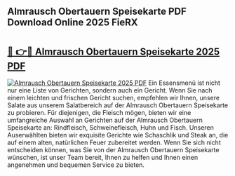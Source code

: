 ## Almrausch Obertauern Speisekarte PDF Download Online 2025 FieRX

# <h2><a href="http://gc9appr.nevu.top/?p=Almrausch+Obertauern+Speisekarte">🔗 👉🔴 Almrausch Obertauern Speisekarte 2025 PDF</a></h2>

[![Almrausch Obertauern Speisekarte 2025 PDF](https://i.imgur.com/dBaPXMq.png)](http://gc9appr.nevu.top/?p=Almrausch+Obertauern+Speisekarte)
Ein Essensmenü ist nicht nur eine Liste von Gerichten, sondern auch ein Gericht. Wenn Sie nach einem leichten und frischen Gericht suchen, empfehlen wir Ihnen, unsere Salate aus unserem Salatbereich auf der Almrausch Obertauern Speisekarte zu probieren. Für diejenigen, die Fleisch mögen, bieten wir eine umfangreiche Auswahl an Gerichten auf der Almrausch Obertauern Speisekarte an: Rindfleisch, Schweinefleisch, Huhn und Fisch. Unseren Auserwählten bieten wir exquisite Gerichte wie Schaschlik und Steak an, die auf einem alten, natürlichen Feuer zubereitet werden. Wenn Sie sich nicht entscheiden können, was Sie von der Almrausch Obertauern Speisekarte wünschen, ist unser Team bereit, Ihnen zu helfen und Ihnen einen angenehmen und bequemen Service zu bieten.
